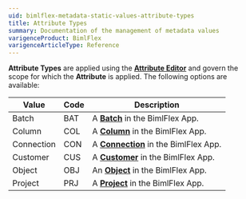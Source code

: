 ```yaml
---
uid: bimlflex-metadata-static-values-attribute-types
title: Attribute Types
summary: Documentation of the management of metadata values
varigenceProduct: BimlFlex
varigenceArticleType: Reference
---
```

<!--
Attribute Types
Header not included because it is used in different ways
-->
**Attribute Types** are applied using the [**Attribute Editor**](xref:bimlflex-attribute-editor) and govern the scope for which the **Attribute** is applied. The following options are available:

| Value      | Code | Description                          |
| ---------- | -----| ------------------------------------ |
| Batch      | BAT | A [**Batch**](xref:bimlflex-app-reference-documentation-Batches) in the BimlFlex App.      |
| Column     | COL | A [**Column**](xref:bimlflex-app-reference-documentation-Columns) in the BimlFlex App.     |
| Connection | CON | A [**Connection**](xref:bimlflex-app-reference-documentation-Connections) in the BimlFlex App. |
| Customer   | CUS | A [**Customer**](xref:bimlflex-app-reference-documentation-Customers) in the BimlFlex App.   |
| Object     | OBJ | An [**Object**](xref:bimlflex-app-reference-documentation-Objects) in the BimlFlex App.    |
| Project    | PRJ | A [**Project**](xref:bimlflex-app-reference-documentation-Projects) in the BimlFlex App.    |
